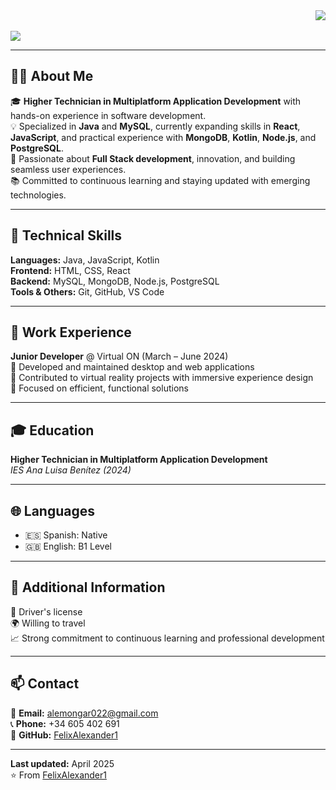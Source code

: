 <div align="right">
<a href="https://github.com/FelixAlexander1">
<img src="https://visitor-badge.laobi.icu/badge?page_id=FelixAlexander1.FelixAlexander1&left_color=gray&right_color=blue&left_text=Visitors">
</a>
</div>

<br>

<img src="https://readme-typing-svg.herokuapp.com/?font=Roboto&weight=900&size=40=true&vCenter=true&width=500&height=70&duration=4000&color=B3B3B3&lines=Hi👋;+I'm+Alexander+Montesdeoca!" />

---

## 👨‍💻 About Me

🎓 **Higher Technician in Multiplatform Application Development** with hands-on experience in software development.  
💡 Specialized in **Java** and **MySQL**, currently expanding skills in **React**, **JavaScript**, and practical experience with **MongoDB**, **Kotlin**, **Node.js**, and **PostgreSQL**.  
🚀 Passionate about **Full Stack development**, innovation, and building seamless user experiences.  
📚 Committed to continuous learning and staying updated with emerging technologies.

---

## 🧠 Technical Skills

**Languages:** Java, JavaScript, Kotlin  
**Frontend:** HTML, CSS, React  
**Backend:** MySQL, MongoDB, Node.js, PostgreSQL  
**Tools & Others:** Git, GitHub, VS Code  

---

## 💼 Work Experience

**Junior Developer** @ Virtual ON (March – June 2024)  
🔹 Developed and maintained desktop and web applications  
🔹 Contributed to virtual reality projects with immersive experience design  
🔹 Focused on efficient, functional solutions  

---

## 🎓 Education

**Higher Technician in Multiplatform Application Development**  
*IES Ana Luisa Benítez (2024)*

---

## 🌐 Languages

- 🇪🇸 Spanish: Native  
- 🇬🇧 English: B1 Level  

---

## 🧾 Additional Information

🚗 Driver's license  
🌍 Willing to travel  
📈 Strong commitment to continuous learning and professional development  

---

## 📫 Contact

📧 **Email:** alemongar022@gmail.com  
📞 **Phone:** +34 605 402 691  
🔗 **GitHub:** [FelixAlexander1](https://github.com/FelixAlexander1)

---

**Last updated:** April 2025  
⭐️ From [FelixAlexander1](https://github.com/FelixAlexander1)
